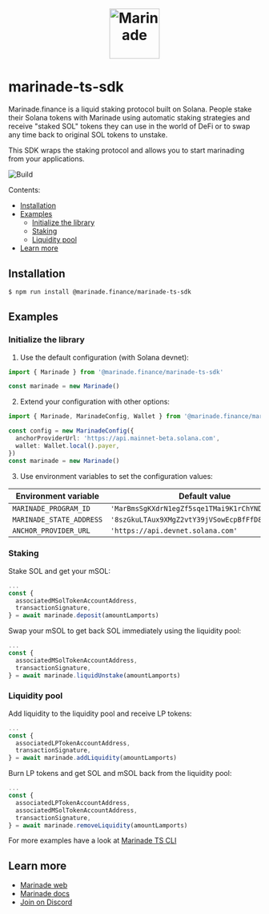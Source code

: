 # <p align="center"><a href="https://marinade.finance/"><img src="https://raw.githubusercontent.com/marinade-finance/liquid-staking-program/main/Docs/img/MNDE.png" height="100" alt="Marinade"></a>

# marinade-ts-sdk

Marinade.finance is a liquid staking protocol built on Solana. People stake their Solana tokens with Marinade using automatic staking strategies and receive "staked SOL" tokens they can use in the world of DeFi or to swap any time back to original SOL tokens to unstake.

This SDK wraps the staking protocol and allows you to start marinading from your applications.

![Build](https://github.com/marinade-finance/marinade-ts-sdk/actions/workflows/build-test.yml/badge.svg)

Contents:
- [Installation](#installation)
- [Examples](#examples)
   - [Initialize the library](#initialize-the-library)
   - [Staking](#staking)
   - [Liquidity pool](#liquidity-pool)
- [Learn more](#learn-more)

## Installation
```bash
$ npm run install @marinade.finance/marinade-ts-sdk
```

## Examples

### Initialize the library

1) Use the default configuration (with Solana devnet):
```ts
import { Marinade } from '@marinade.finance/marinade-ts-sdk'

const marinade = new Marinade()
```

2) Extend your configuration with other options:
```ts
import { Marinade, MarinadeConfig, Wallet } from '@marinade.finance/marinade-ts-sdk'

const config = new MarinadeConfig({
  anchorProviderUrl: 'https://api.mainnet-beta.solana.com',
  wallet: Wallet.local().payer,
})
const marinade = new Marinade()
```

3) Use environment variables to set the configuration values:

| Environment variable     | Default value                                    |
| ------------------------ | ------------------------------------------------ |
| `MARINADE_PROGRAM_ID`    | `'MarBmsSgKXdrN1egZf5sqe1TMai9K1rChYNDJgjq7aD'`  |
| `MARINADE_STATE_ADDRESS` | `'8szGkuLTAux9XMgZ2vtY39jVSowEcpBfFfD8hXSEqdGC'` |
| `ANCHOR_PROVIDER_URL`    | `'https://api.devnet.solana.com'`                |

### Staking

Stake SOL and get your mSOL:
```ts
...
const {
  associatedMSolTokenAccountAddress,
  transactionSignature,
} = await marinade.deposit(amountLamports)
```

Swap your mSOL to get back SOL immediately using the liquidity pool:
```ts
...
const {
  associatedMSolTokenAccountAddress,
  transactionSignature,
} = await marinade.liquidUnstake(amountLamports)
```

### Liquidity pool

Add liquidity to the liquidity pool and receive LP tokens:
```ts
...
const {
  associatedLPTokenAccountAddress,
  transactionSignature,
} = await marinade.addLiquidity(amountLamports)
```

Burn LP tokens and get SOL and mSOL back from the liquidity pool:
```ts
...
const {
  associatedLPTokenAccountAddress,
  associatedMSolTokenAccountAddress,
  transactionSignature,
} = await marinade.removeLiquidity(amountLamports)
```

For more examples have a look at [Marinade TS CLI](https://github.com/marinade-finance/marinade-ts-cli)

## Learn more
- [Marinade web](https://marinade.finance)
- [Marinade docs](https://docs.marinade.finance/)
- [Join on Discord](https://discord.com/invite/6EtUf4Euu6)

